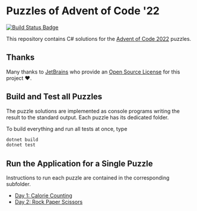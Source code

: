 # Puzzles of Advent of Code '22

[![Build Status Badge](https://github.com/wonderbirds-katas/AdventOfCode2022/workflows/.NET/badge.svg)](https://github.com/wonderbirds-katas/AdventOfCode2022/actions?query=workflow%3A%22.NET%22)

This repository contains C# solutions for the [Advent of Code 2022](https://adventofcode.com/2022/) puzzles.

## Thanks

Many thanks to [JetBrains](https://www.jetbrains.com/?from=dotnet-starter) who provide
an [Open Source License](https://www.jetbrains.com/community/opensource/) for this project ❤️.

## Build and Test all Puzzles

The puzzle solutions are implemented as console programs writing the result to the standard
output. Each puzzle has its dedicated folder.

To build everything and run all tests at once, type

```sh
dotnet build
dotnet test
```

## Run the Application for a Single Puzzle

Instructions to run each puzzle are contained in the corresponding subfolder.

- [Day 1: Calorie Counting](./Day01CountCalories)
- [Day 2: Rock Paper Scissors](./Day02RockPaperScissors)
